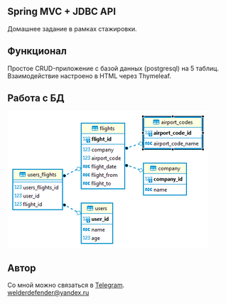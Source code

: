 ## Spring MVC + JDBC API
Домашнее задание в рамках стажировки.

## Функционал
Простое CRUD-приложение с базой данных (postgresql) на 5 таблиц.
Взаимодействие настроено в HTML через Thymeleaf.

## Работа с БД
![This is an image](er-diagram.png)

## Автор
Со мной можно связаться в [Telegram](https://t.me/welderdefender).
<br>welderdefender@yandex.ru

